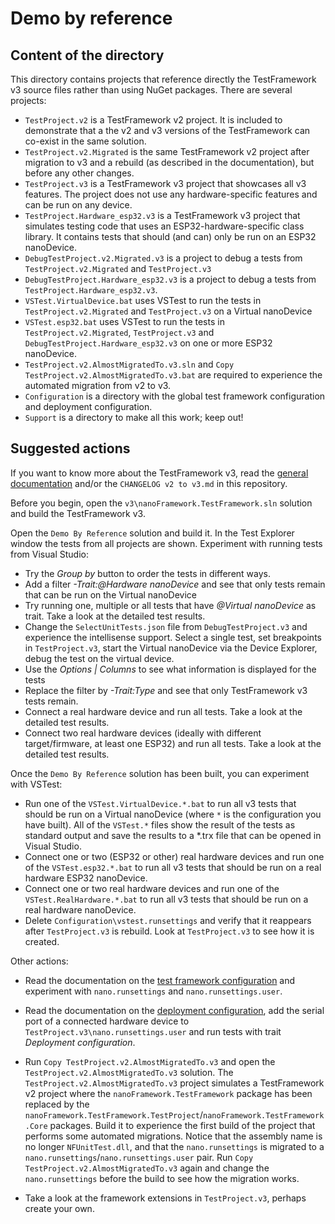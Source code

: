 ﻿# Demo by reference

## Content of the directory
This directory contains projects that reference directly the TestFramework v3 source files rather than using NuGet packages. There are several projects:

- `TestProject.v2` is a TestFramework v2 project. It is included to demonstrate that a the v2 and v3 versions of the TestFramework can co-exist in the same solution.
- `TestProject.v2.Migrated` is the same TestFramework v2 project after migration to v3 and a rebuild (as described in the documentation), but before any other changes.
- `TestProject.v3` is a TestFramework v3 project that showcases all v3 features. The project does not use any hardware-specific features and can be run on any device.
- `TestProject.Hardware_esp32.v3` is a TestFramework v3 project that simulates testing code that uses an ESP32-hardware-specific class library. It contains tests that should (and can) only be run on an ESP32 nanoDevice.
- `DebugTestProject.v2.Migrated.v3` is a project to debug a tests from `TestProject.v2.Migrated` and `TestProject.v3`
- `DebugTestProject.Hardware_esp32.v3` is a project to debug a tests from `TestProject.Hardware_esp32.v3`.
- `VSTest.VirtualDevice.bat` uses VSTest to run the tests in `TestProject.v2.Migrated` and `TestProject.v3` on a Virtual nanoDevice
- `VSTest.esp32.bat` uses VSTest to run the tests in `TestProject.v2.Migrated`, `TestProject.v3` and `DebugTestProject.Hardware_esp32.v3` on one or more ESP32 nanoDevice.
- `TestProject.v2.AlmostMigratedTo.v3.sln` and `Copy TestProject.v2.AlmostMigratedTo.v3.bat` are required to experience the automated migration from v2 to v3.
- `Configuration` is a directory with the global test framework configuration and deployment configuration.
- `Support` is a directory to make all this work; keep out!

## Suggested actions

If you want to know more about the TestFramework v3, read the [general documentation](https://docs.nanoframework.net/content/unit-test/framework-v3/index.html) and/or the `CHANGELOG v2 to v3.md` in this repository.

Before you begin, open the `v3\nanoFramework.TestFramework.sln` solution and build the TestFramework v3.

Open the `Demo By Reference` solution and build it. In the Test Explorer window the tests from all projects are shown. Experiment with running tests from Visual Studio:

- Try the *Group by* button to order the tests in different ways.
- Add a filter *-Trait:@Hardware nanoDevice* and see that only tests remain that can be run on the Virtual nanoDevice
- Try running one, multiple or all tests that have *@Virtual nanoDevice* as trait. Take a look at the detailed test results.
- Change the `SelectUnitTests.json` file from `DebugTestProject.v3` and experience the intellisense support. Select a single test, set breakpoints in `TestProject.v3`, start the Virtual nanoDevice via the Device Explorer, debug the test on the virtual device.
- Use the *Options | Columns* to see what information is displayed for the tests
- Replace the filter by *-Trait:Type* and see that only TestFramework v3 tests remain.
- Connect a real hardware device and run all tests. Take a look at the detailed test results.
- Connect two real hardware devices (ideally with different target/firmware, at least one ESP32) and run all tests. Take a look at the detailed test results.

Once the `Demo By Reference` solution has been built, you can experiment with VSTest:

- Run one of the `VSTest.VirtualDevice.*.bat` to run all v3 tests that should be run on a Virtual nanoDevice (where `*` is the configuration you have built). All of the `VSTest.*` files show the result of the tests as standard output and save the results to a *.trx file that can be opened in Visual Studio.
- Connect one or two (ESP32 or other) real hardware devices and run one of the `VSTest.esp32.*.bat` to run all v3 tests that should be run on a real hardware ESP32 nanoDevice.
- Connect one or two real hardware devices and run one of the `VSTest.RealHardware.*.bat` to run all v3 tests that should be run on a real hardware nanoDevice.
- Delete `Configuration\vstest.runsettings` and verify that it reappears after `TestProject.v3` is rebuild. Look at `TestProject.v3` to see how it is created.

Other actions:

- Read the documentation on the [test framework configuration](https://docs.nanoframework.net/content/unit-test/framework-v3/controlling-the-test-execution.html) and experiment with `nano.runsettings` and `nano.runsettings.user`.

- Read the documentation on the [deployment configuration](https://docs.nanoframework.net/content/unit-test/framework-v3/deployment-configuration.html), add the serial port of a connected hardware device to `TestProject.v3\nano.runsettings.user` and run tests with trait *Deployment configuration*.

- Run `Copy TestProject.v2.AlmostMigratedTo.v3` and open the `TestProject.v2.AlmostMigratedTo.v3` solution. The `TestProject.v2.AlmostMigratedTo.v3` project simulates a TestFramework v2 project where the `nanoFramework.TestFramework` package has been replaced by the `nanoFramework.TestFramework.TestProject`/`nanoFramework.TestFramework.Core` packages. Build it to experience the first build of the project that performs some automated migrations. Notice that the assembly name is no longer `NFUnitTest.dll`, and that the `nano.runsettings` is migrated to a `nano.runsettings`/`nano.runsettings.user` pair. Run `Copy TestProject.v2.AlmostMigratedTo.v3` again and change the `nano.runsettings` before the build to see how the migration works.

- Take a look at the framework extensions in `TestProject.v3`, perhaps create your own.

